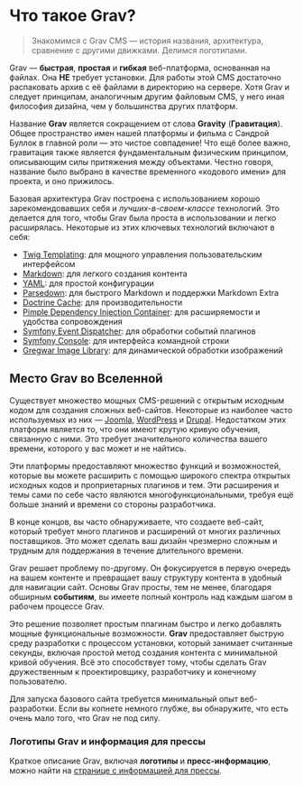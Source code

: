 # Что такое Grav?

> Знакомимся с Grav CMS — история названия, архитектура, сравнение с другими движками. Делимся логотипами.

Grav — **быстрая**, **простая** и **гибкая** веб-платформа, основанная на файлах. Она **НЕ** требует установки. Для работы этой CMS достаточно распаковать архив с её файлами в директорию на сервере. Хотя Grav и следует принципам, аналогичным другим файловым CMS, у него иная философия дизайна, чем у большинства других платформ.

Название **Grav** является сокращением от слова **Gravity** (**Гравитация**). Общее пространство имен нашей платформы и фильма с Сандрой Буллок в главной роли — это чистое совпадение! Что ещё более важно, гравитация также является фундаментальным физическим принципом, описывающим силы притяжения между объектами. Честно говоря, название было выбрано в качестве временного «кодового имени» для проекта, и оно прижилось.

Базовая архитектура Grav построена с использованием хорошо зарекомендовавших себя и _лучших-в-своем-классе_ технологий. Это делается для того, чтобы Grav была проста в использовании и легко расширялась. Некоторые из этих ключевых технологий включают в себя:

* [Twig Templating](https://twig.symfony.com/): для мощного управления пользовательским интерфейсом
* [Markdown](https://en.wikipedia.org/wiki/Markdown): для легкого создания контента
* [YAML](https://yaml.org): для простой конфигурации
* [Parsedown](https://parsedown.org/): для быстрого Markdown и поддержки Markdown Extra
* [Doctrine Cache](https://www.doctrine-project.org/projects/doctrine-orm/en/2.6/reference/caching.html): для производительности
* [Pimple Dependency Injection Container](https://pimple.symfony.com/): для расширяемости и удобства сопровождения
* [Symfony Event Dispatcher](https://symfony.com/doc/current/components/event_dispatcher.html): для обработки событий плагинов
* [Symfony Console](https://symfony.com/doc/current/components/console.html): для интерфейса командной строки
* [Gregwar Image Library](https://github.com/Gregwar/Image): для динамической обработки изображений

## Место Grav во Вселенной

Существует множество мощных CMS-решений с открытым исходным кодом для создания сложных веб-сайтов. Некоторые из наиболее часто используемых из них — [Joomla](https://joomla.org), [WordPress](https://wordpress.org) и [Drupal](https://drupal.org). Недостатком этих платформ является то, что они имеют крутую кривую обучения, связанную с ними. Это требует значительного количества вашего времени, которого у вас может и не найтись.

Эти платформы предоставляют множество функций и возможностей, которые вы можете расширить с помощью широкого спектра открытых исходных кодов и проприетарных плагинов и тем.  Эти расширения и темы сами по себе часто являются многофункциональными, требуя ещё больше знаний и времени со стороны разработчика.

В конце концов, вы часто обнаруживаете, что создаете веб-сайт, который требует много плагинов и расширений от многих различных поставщиков. Это может сделать ваш дизайн чрезмерно сложным и трудным для поддержания в течение длительного времени.

Grav решает проблему по-другому. Он фокусируется в первую очередь на вашем контенте и превращает вашу структуру контента в удобный для навигации сайт. Основы Grav просты, тем не менее, благодаря обширным **событиям**, вы имеете полный контроль над каждым шагом в рабочем процессе Grav.

Это решение позволяет простым плагинам быстро и легко добавлять мощные функциональные возможности. **Grav** предоставляет быструю среду разработки с процессом установки, который занимает считанные секунды, включая простой метод создания контента с минимальной кривой обучения. Всё это способствует тому, чтобы сделать Grav дружественным к проектировщику, разработчику и конечному пользователю.

Для запуска базового сайта требуется минимальный опыт веб-разработки. Если вы копнете немного глубже, вы обнаружите, что есть очень мало того, что Grav не под силу.

### Логотипы Grav и информация для прессы

Краткое описание Grav, включая **логотипы** и **пресс-информацию**, можно найти на [странице с информацией для прессы](https://getgrav.org/media).
